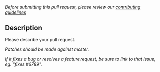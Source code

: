 *Before submitting this pull request, please review our [contributing guidelines](https://github.com/ESSolutions/ESSArch_Core/blob/master/.github/CONTRIBUTING.md)*

## Description

Please describe your pull request.

*Patches should be made against master.*

*If it fixes a bug or resolves a feature request,
be sure to link to that issue, eg. "fixes #6789".*

